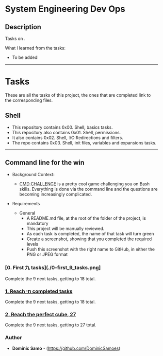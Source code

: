 # System Engineering Dev Ops

## Description

Tasks on .

What I learned from the tasks:

* To be added

---

# Tasks

These are all the tasks of this project, the ones that are completed link to the corresponding files.

## Shell
* This repository contains 0x00. Shell, basics tasks.
* This repository also contains 0x01. Shell, permissions.
* It also contains 0x02. Shell, I/O Redirections and filters.
* The repo contains 0x03. Shell, init files, variables and expansions tasks.

---

## Command line for the win

* Background Context:

	- [CMD CHALLENGE](https://cmdchallenge.com/#/last_lines) is a pretty cool game challenging you on Bash skills. Everything is done via the command line and the questions are becoming increasingly complicated.


* Requirements
	- General
		+ A README.md file, at the root of the folder of the project, is mandatory
		+ This project will be manually reviewed.
		+ As each task is completed, the name of that task will turn green
		+ Create a screenshot, showing that you completed the required levels
		+ Push this screenshot with the right name to GitHub, in either the PNG or JPEG format
		
### [0. First 九 tasks](./0-first_9_tasks.png]
Complete the 9 next tasks, getting to 18 total.

### [1. Reach חי completed tasks](./1-next_9_tasks.png)
Complete the 9 next tasks, getting to 18 total.

### [2. Reach the perfect cube, 27](./2-next_9_tasks.png)
Complete the 9 next tasks, getting to 27 total.

### Author
* **Dominic Samo** - (https://github.com/DominicSamoes)
